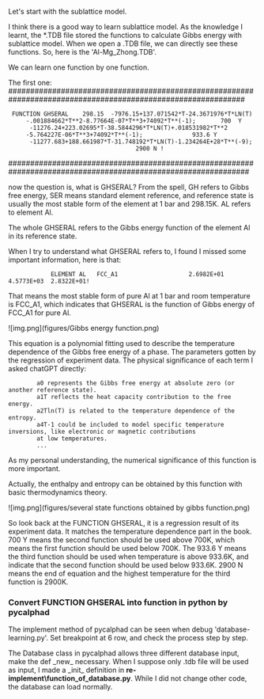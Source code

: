 
Let's start with the sublattice model.

I think there is a good way to learn sublattice model. As the knowledge I learnt, the *.TDB file stored the functions
to calculate Gibbs energy with sublattice model. When we open a .TDB file, we can directly see these functions. So,
here is the 'Al-Mg_Zhong.TDB'.

We can learn one function by one function.

The first one:
##############################################################################################################

     FUNCTION GHSERAL    298.15  -7976.15+137.071542*T-24.3671976*T*LN(T)
         -.001884662*T**2-8.77664E-07*T**3+74092*T**(-1);  		700  Y
          -11276.24+223.02695*T-38.5844296*T*LN(T)+.018531982*T**2
         -5.764227E-06*T**3+74092*T**(-1);  			933.6 Y
          -11277.683+188.661987*T-31.748192*T*LN(T)-1.234264E+28*T**(-9);
                                        2900 N !

###############################################################################################################

now the question is, what is GHSERAL?
From the spell, GH refers to Gibbs free energy, SER means standard element reference, and reference state is
usually the most stable form of the element at 1 bar and 298.15K. AL refers to element Al.

The whole GHSERAL refers to the Gibbs energy function of the element Al in its reference state.

When I try to understand what GHSERAL refers to, I found I missed some important information, here is that:

                ELEMENT AL   FCC_A1                    2.6982E+01  4.5773E+03  2.8322E+01!

That means the most stable form of pure Al at 1 bar and room temperature is FCC_A1, which indicates that GHSERAL is the
function of Gibbs energy of FCC_A1 for pure Al.

![img.png](figures/Gibbs energy function.png)

This equation is a polynomial fitting used to describe the temperature dependence of the Gibbs free energy of a phase.
The parameters gotten by the regression of experiment data. The physical significance of each term I asked chatGPT
directly:

            a0 represents the Gibbs free energy at absolute zero (or another reference state).
            a1T reflects the heat capacity contribution to the free energy.
            a2Tln(T) is related to the temperature dependence of the entropy.
            a4T-1 could be included to model specific temperature inversions, like electronic or magnetic contributions
            at low temperatures.
            ...

As my personal understanding, the numerical significance of this function is more important. 

Actually, the enthalpy and entropy can be obtained by this function with basic thermodynamics theory.

![img.png](figures/several state functions obtained by gibbs function.png)

So look back at the FUNCTION GHSERAL, it is a regression result of its experiment data. It matches the temperature
dependence part in the book. 700 Y means the second function should be used above 700K, which means the first function
should be used below 700K. The 933.6 Y means the third function should be used when temperature is above 933.6K, and 
indicate that the second function should be used below 933.6K. 2900 N means the end of equation and the highest 
temperature for the third function is 2900K.

### Convert FUNCTION GHSERAL into function in python by pycalphad
The implement method of pycalphad can be seen when debug 'database-learning.py'. Set breakpoint at 6 row, and check the
process step by step.

The Database class in pycalphad allows three different database input, make the def \_new_ necessary. When I suppose
only .tdb file will be used as input, I made a \_init_ definition in __re-implement\function_of_database.py__. While I
did not change other code, the database can load normally. 

